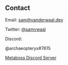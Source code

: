 ## Contact

Email: sam@vanderwaal.dev

Twitter: [@samvwaal](https://twitter.com/samvwaal)

Discord: 

@archaeopteryx#7615

[Metaboss Discord Server](https://discord.gg/2f7N25NJkg)